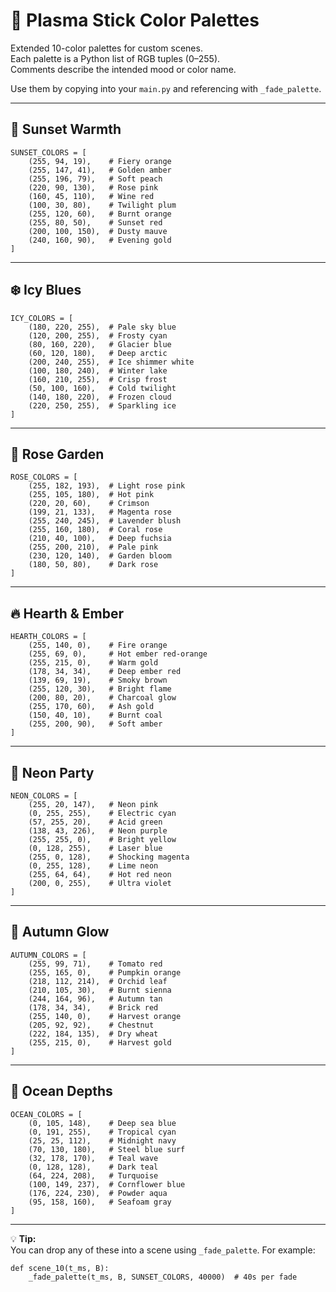 # 🎨 Plasma Stick Color Palettes

Extended 10-color palettes for custom scenes.  
Each palette is a Python list of RGB tuples (0–255).  
Comments describe the intended mood or color name.

Use them by copying into your `main.py` and referencing with `_fade_palette`.

---

## 🌅 Sunset Warmth

    SUNSET_COLORS = [
        (255, 94, 19),    # Fiery orange
        (255, 147, 41),   # Golden amber
        (255, 196, 79),   # Soft peach
        (220, 90, 130),   # Rose pink
        (160, 45, 110),   # Wine red
        (100, 30, 80),    # Twilight plum
        (255, 120, 60),   # Burnt orange
        (255, 80, 50),    # Sunset red
        (200, 100, 150),  # Dusty mauve
        (240, 160, 90),   # Evening gold
    ]

---

## ❄️ Icy Blues

    ICY_COLORS = [
        (180, 220, 255),  # Pale sky blue
        (120, 200, 255),  # Frosty cyan
        (80, 160, 220),   # Glacier blue
        (60, 120, 180),   # Deep arctic
        (200, 240, 255),  # Ice shimmer white
        (100, 180, 240),  # Winter lake
        (160, 210, 255),  # Crisp frost
        (50, 100, 160),   # Cold twilight
        (140, 180, 220),  # Frozen cloud
        (220, 250, 255),  # Sparkling ice
    ]

---

## 🌹 Rose Garden

    ROSE_COLORS = [
        (255, 182, 193),  # Light rose pink
        (255, 105, 180),  # Hot pink
        (220, 20, 60),    # Crimson
        (199, 21, 133),   # Magenta rose
        (255, 240, 245),  # Lavender blush
        (255, 160, 180),  # Coral rose
        (210, 40, 100),   # Deep fuchsia
        (255, 200, 210),  # Pale pink
        (230, 120, 140),  # Garden bloom
        (180, 50, 80),    # Dark rose
    ]

---

## 🔥 Hearth & Ember

    HEARTH_COLORS = [
        (255, 140, 0),    # Fire orange
        (255, 69, 0),     # Hot ember red-orange
        (255, 215, 0),    # Warm gold
        (178, 34, 34),    # Deep ember red
        (139, 69, 19),    # Smoky brown
        (255, 120, 30),   # Bright flame
        (200, 80, 20),    # Charcoal glow
        (255, 170, 60),   # Ash gold
        (150, 40, 10),    # Burnt coal
        (255, 200, 90),   # Soft amber
    ]

---

## 🎉 Neon Party

    NEON_COLORS = [
        (255, 20, 147),   # Neon pink
        (0, 255, 255),    # Electric cyan
        (57, 255, 20),    # Acid green
        (138, 43, 226),   # Neon purple
        (255, 255, 0),    # Bright yellow
        (0, 128, 255),    # Laser blue
        (255, 0, 128),    # Shocking magenta
        (0, 255, 128),    # Lime neon
        (255, 64, 64),    # Hot red neon
        (200, 0, 255),    # Ultra violet
    ]

---

## 🍂 Autumn Glow

    AUTUMN_COLORS = [
        (255, 99, 71),    # Tomato red
        (255, 165, 0),    # Pumpkin orange
        (218, 112, 214),  # Orchid leaf
        (210, 105, 30),   # Burnt sienna
        (244, 164, 96),   # Autumn tan
        (178, 34, 34),    # Brick red
        (255, 140, 0),    # Harvest orange
        (205, 92, 92),    # Chestnut
        (222, 184, 135),  # Dry wheat
        (255, 215, 0),    # Harvest gold
    ]

---

## 🌊 Ocean Depths

    OCEAN_COLORS = [
        (0, 105, 148),    # Deep sea blue
        (0, 191, 255),    # Tropical cyan
        (25, 25, 112),    # Midnight navy
        (70, 130, 180),   # Steel blue surf
        (32, 178, 170),   # Teal wave
        (0, 128, 128),    # Dark teal
        (64, 224, 208),   # Turquoise
        (100, 149, 237),  # Cornflower blue
        (176, 224, 230),  # Powder aqua
        (95, 158, 160),   # Seafoam gray
    ]

---

💡 **Tip:**  
You can drop any of these into a scene using `_fade_palette`. For example:

    def scene_10(t_ms, B):
        _fade_palette(t_ms, B, SUNSET_COLORS, 40000)  # 40s per fade
